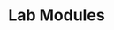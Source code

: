 ---
title: Lab Modules
menu:
  sidebar:
    name: Lab Modules
    identifier: lab
    parent: serverlessml
    weight: 10
---